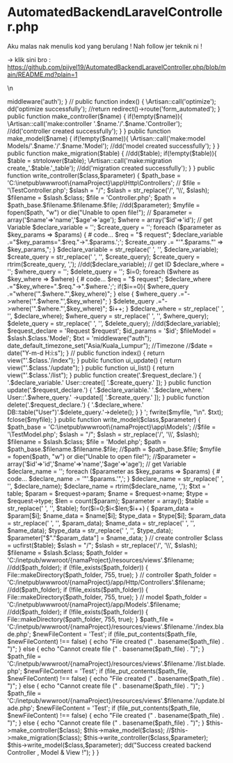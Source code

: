 # AutomatedBackendLaravelController.php
Aku malas nak menulis kod yang berulang ! Nah follow jer teknik ni !


-> klik sini bro : https://github.com/piiyel19/AutomatedBackendLaravelController.php/blob/main/README.md?plain=1

\n



<?php

namespace App\Http\Controllers;

use Illuminate\Http\Request;
use Illuminate\Support\Facades\DB;
use Illuminate\Support\Facades\Auth;
use Illuminate\Support\Facades\Redirect;

use File;

class AutoBackendController extends Controller
{
	public function __construct()
    {
        $this->middleware('auth');
    }
    
    //
    public function index()
    {
    	\Artisan::call('optimize');
    	dd('optimize successfully');

        //return redirect()->route('form_automated');

    }


    public function make_controller($name)
    {	
    	if(!empty($name)){
	    	\Artisan::call('make:controller '.$name.'/'.$name.'Controller');
	    	//dd('controller created successfully');

            
	    }
    }


    public function make_model($name)
    {	
    	if(!empty($name)){
	    	\Artisan::call('make:model Models/'.$name.'/'.$name.'Model');
	    	//dd('model created successfully');
	    }
    }


    public function make_migration($table)
    {	
    	//dd($table);
    	if(!empty($table)){
    		$table = strtolower($table);
	    	\Artisan::call('make:migration create_'.$table.'_table');
	    	//dd('migration created successfully');
	    }
    }


    public function write_controller($class,$parameter)
    {
    	$path_base = 'C:\inetpub\wwwroot\{namaProject}\app\Http\Controllers';
    	// $file = '\TestController.php';

    	$slash = "/";
    	$slash = str_replace('/', '\\', $slash);

    	$filename = $slash.$class;
    	$file = 'Controller.php';

    	$path = $path_base.$filename.$filename.$file;

    	//dd($parameter);

    	$myfile = fopen($path, "w") or die("Unable to open file!");


    	// $parameter = array('$name'=>'name','$age'=>'age');
    	$where = array('$id'=>'id');

    	// get Variable 
    	$declare_variable = '';
    	$create_query = '';
    	foreach ($parameter as $key_params => $params) {
    		# code...

    		$req = "$ request";
    		$declare_variable .="$key_params=".$req."->".$params.';';

    		$create_query .= "'".$params."' => $key_params,";

    	}
    	$declare_variable = str_replace(' ', '', $declare_variable);
    	$create_query = str_replace(' ', '', $create_query);
    	$create_query = rtrim($create_query, ',');
    	//dd($declare_variable);


    	// get ID
    	$declare_where = '';
    	$where_query = '';
    	$delete_query = '';
    	$i=0;
    	foreach ($where as $key_where => $where) {
    		# code...

    		$req = "$ request";
    		$declare_where .="$key_where=".$req."->".$where.';';

    		if($i==0){
    			$where_query .="where('".$where."',$key_where)";
    		} else {
    			$where_query .="->where('".$where."',$key_where)";
    		}

    		$delete_query .="->where('".$where."',$key_where)";
    	
    		$i++;
    	}
    	$declare_where = str_replace(' ', '', $declare_where);
    	$where_query = str_replace(' ', '', $where_query);
    	$delete_query = str_replace(' ', '', $delete_query);
    	//dd($declare_variable);


    	$request_declare = 'Request $request';
    	$id_params = '$id';


    	$fileModel = $slash.$class.'Model';

    	$txt = '<?php
    			// Library Declare
				namespace App\Http\Controllers;
				use Illuminate\Http\Request;
				use Illuminate\Support\Facades\Auth;
				use Illuminate\Support\Facades\Redirect;
				use Session;
				// Model Name
				use App\Models'.$filename.$fileModel.';
				class '.$class.'Controller extends Controller
				{
					public function __construct()
				    {
				        $this->middleware("auth");
				        date_default_timezone_set("Asia/Kuala_Lumpur"); //Timezone
        				//$date = date("Y-m-d H:i:s");
				    }
				    //
					public function index()
					{
						return view("'.$class.'/index");
					}
					public function ui_update()
					{
						return view("'.$class.'/update");
					}
					public function ui_list()
					{
						return view("'.$class.'/list");
					}
				    public function create('.$request_declare.')
				    {
				    	'.$declare_variable.'
				    	User::create([
				            '.$create_query.'
				        ]);
				    }
				    public function update('.$request_declare.')
				    {
				    	'.$declare_variable.'
				    	'.$declare_where.'
				    	User::'.$where_query.'
				    	->update([
				    		'.$create_query.'
				    	]);
				    }
				    public function delete('.$request_declare.')
				    {
				    	'.$declare_where.'
				    	DB::table("User")'.$delete_query.'->delete();
				    }
				}
    	';

    	fwrite($myfile, "\n". $txt);
    	fclose($myfile);

    }



    public function write_model($class,$parameter)
    {
    	$path_base = 'C:\inetpub\wwwroot\{namaProject}\app\Models';
    	//$file = '\TestModel.php';

    	$slash = "/";
    	$slash = str_replace('/', '\\', $slash);

    	$filename = $slash.$class;
    	$file = 'Model.php';

    	$path = $path_base.$filename.$filename.$file;

    	//$path = $path_base.$file;

    	$myfile = fopen($path, "w") or die("Unable to open file!");


    	//$parameter = array('$id'=>'id','$name'=>'name','$age'=>'age');
    	// get Variable 
    	$declare_name = '';
    	foreach ($parameter as $key_params => $params) {
    		# code...
    		$declare_name .= '"'.$params.'",';
    	}
    	$declare_name = str_replace(' ', '', $declare_name);
    	$declare_name = rtrim($declare_name, ',');

    	$txt = 
    	'
    		<?php
			namespace App\Models'.$filename.';
			use Illuminate\Database\Eloquent\Factories\HasFactory;
			use Illuminate\Database\Eloquent\Model;
			use Illuminate\Notifications\Notifiable;
			class '.$class.'Model extends Model
			{
			    use HasFactory;
			    use Notifiable;
			    protected $fillable = ['.$declare_name.'];
			}
    	';

    	fwrite($myfile, "\n". $txt);
    	fclose($myfile);
    }


    public function form()
    {
    	return view('form_automated');
    }

    public function automate(Request $request)
    {
    	$table = $request->table;
    	$param = $request->param;
    	$name = $request->name;
    	$type = $request->type;

    	$len = count($param);

    	$parameter = array();

    	$table = str_replace(' ', '', $table);


    	for($i=0;$i<$len;$i++)
    	{
    		$param_data = $param[$i];
    		$name_data = $name[$i];
    		$type_data = $type[$i];

    		$param_data = str_replace(' ', '', $param_data);
    		$name_data = str_replace(' ', '', $name_data);
    		$type_data = str_replace(' ', '', $type_data);
    		
    		$parameter["$"."$param_data"] = $name_data;

    	}


    	// create controller
    	$class = ucfirst($table);


    	$slash = "/";
    	$slash = str_replace('/', '\\', $slash);

    	$filename = $slash.$class;

    	

    	$path_folder = 'C:/inetpub/wwwroot/{namaProject}/resources/views'.$filename;

    	//dd($path_folder);
    	if (!file_exists($path_folder)) {
		    File::makeDirectory($path_folder, 755, true);
		}


        // controller
        $path_folder = 'C:/inetpub\wwwroot/{namaProject}/app/Http/Controllers'.$filename;

        //dd($path_folder);
        if (!file_exists($path_folder)) {
            File::makeDirectory($path_folder, 755, true);
        }



        // model
        $path_folder = 'C:/inetpub\wwwroot/{namaProject}/app/Models'.$filename;

        //dd($path_folder);
        if (!file_exists($path_folder)) {
            File::makeDirectory($path_folder, 755, true);
        }




		$path_file = 'C:/inetpub/wwwroot/{namaProject}/resources/views'.$filename.'/index.blade.php';

		$newFileContent = 'Test';
		if (file_put_contents($path_file, $newFileContent) !== false) {
		    echo "File created (" . basename($path_file) . ")";
		} else {
		    echo "Cannot create file (" . basename($path_file) . ")";
		}


		$path_file = 'C:/inetpub/wwwroot/{namaProject}/resources/views'.$filename.'/list.blade.php';

		$newFileContent = 'Test';
		if (file_put_contents($path_file, $newFileContent) !== false) {
		    echo "File created (" . basename($path_file) . ")";
		} else {
		    echo "Cannot create file (" . basename($path_file) . ")";
		}



		$path_file = 'C:/inetpub/wwwroot/{namaProject}/resources/views'.$filename.'/update.blade.php';

		$newFileContent = 'Test';
		if (file_put_contents($path_file, $newFileContent) !== false) {
		    echo "File created (" . basename($path_file) . ")";
		} else {
		    echo "Cannot create file (" . basename($path_file) . ")";
		}




    	$this->make_controller($class);
    	$this->make_model($class);
    	//$this->make_migration($class);
    	$this->write_controller($class,$parameter);
    	$this->write_model($class,$parameter);


        dd("Success created backend Controller , Model & View !");

    }
}

